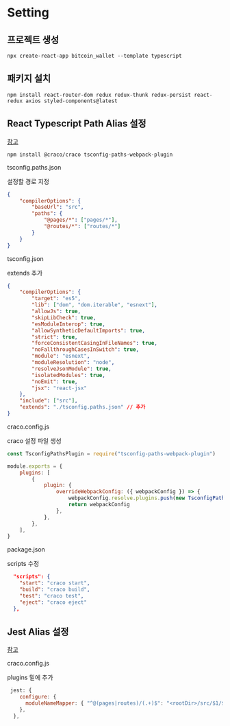 # Setting

## 프로젝트 생성

```shell
npx create-react-app bitcoin_wallet --template typescript
```

## 패키지 설치

```shell
npm install react-router-dom redux redux-thunk redux-persist react-redux axios styled-components@latest
```

## React Typescript Path Alias 설정

[참고](https://leego.tistory.com/entry/React-CRA%EC%97%90%EC%84%9C-Path-alias-%EC%84%A4%EC%A0%95%ED%95%98%EA%B8%B0)

```shell
npm install @craco/craco tsconfig-paths-webpack-plugin
```

tsconfig.paths.json

설정할 경로 지정

```json
{
    "compilerOptions": {
        "baseUrl": "src",
        "paths": {
            "@pages/*": ["pages/*"],
            "@routes/*": ["routes/*"]
        }
    }
}
```

tsconfig.json

extends 추가

```json
{
    "compilerOptions": {
        "target": "es5",
        "lib": ["dom", "dom.iterable", "esnext"],
        "allowJs": true,
        "skipLibCheck": true,
        "esModuleInterop": true,
        "allowSyntheticDefaultImports": true,
        "strict": true,
        "forceConsistentCasingInFileNames": true,
        "noFallthroughCasesInSwitch": true,
        "module": "esnext",
        "moduleResolution": "node",
        "resolveJsonModule": true,
        "isolatedModules": true,
        "noEmit": true,
        "jsx": "react-jsx"
    },
    "include": ["src"],
    "extends": "./tsconfig.paths.json" // 추가
}
```

craco.config.js

craco 설정 파일 생성

```js
const TsconfigPathsPlugin = require("tsconfig-paths-webpack-plugin")

module.exports = {
    plugins: [
        {
            plugin: {
                overrideWebpackConfig: ({ webpackConfig }) => {
                    webpackConfig.resolve.plugins.push(new TsconfigPathsPlugin({}))
                    return webpackConfig
                },
            },
        },
    ],
}
```

package.json

scripts 수정

```json
  "scripts": {
    "start": "craco start",
    "build": "craco build",
    "test": "craco test",
    "eject": "craco eject"
  },
```

## Jest Alias 설정

[참고](https://cloudless.blog/post/React%20Typescript%20Jest%20%ED%99%98%EA%B2%BD%EC%97%90%EC%84%9C%20craco%EB%A5%BC%20%EC%9D%B4%EC%9A%A9%ED%95%9C%20path%20alias%20%EC%84%A4%EC%A0%95)

craco.config.js

plugins 밑에 추가

```js
 jest: {
    configure: {
      moduleNameMapper: { "^@(pages|routes)/(.+)$": "<rootDir>/src/$1/$2" },
    },
  },
```
